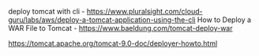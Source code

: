 deploy tomcat with cli - https://www.pluralsight.com/cloud-guru/labs/aws/deploy-a-tomcat-application-using-the-cli
How to Deploy a WAR File to Tomcat - https://www.baeldung.com/tomcat-deploy-war

https://tomcat.apache.org/tomcat-9.0-doc/deployer-howto.html
